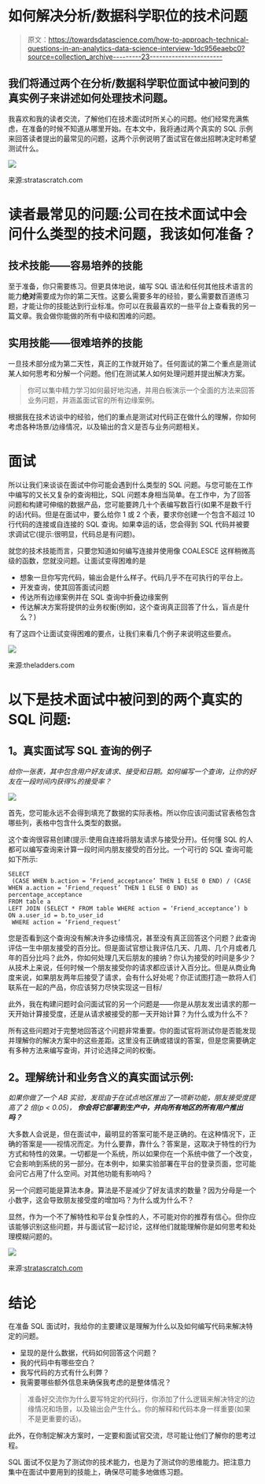 # 如何解决分析/数据科学职位的技术问题

> 原文：<https://towardsdatascience.com/how-to-approach-technical-questions-in-an-analytics-data-science-interview-1dc956eaebc0?source=collection_archive---------23----------------------->

## 我们将通过两个在分析/数据科学职位面试中被问到的真实例子来讲述如何处理技术问题。

我喜欢和我的读者交流，了解他们在技术面试时所关心的问题。他们经常充满焦虑，在准备的时候不知道从哪里开始。在本文中，我将通过两个真实的 SQL 示例来回答读者提出的最常见的问题，这两个示例说明了面试官在做出招聘决定时希望测试什么。

![](img/6e8d8fa87cd639389535167cde8c4bf8.png)

来源:stratascratch.com

# **读者最常见的问题:公司在技术面试中会问什么类型的技术问题，我该如何准备？**

## 技术技能——容易培养的技能

至于准备，你只需要练习。但更具体地说，编写 SQL 语法和任何其他技术语言的能力**绝对**需要成为你的第二天性。这要么需要多年的经验，要么需要数百道练习题，才能让你的技能达到行业标准。你可以在我最喜欢的一些平台上查看我的另一篇文章。我会做你能做的所有中级和困难的问题。

## 实用技能——很难培养的技能

一旦技术部分成为第二天性，真正的工作就开始了。任何面试的第二个重点是测试某人如何思考和分解一个问题。他们在测试某人如何处理问题并提出解决方案。

> 你可以集中精力学习如何最好地沟通，并用白板演示一个全面的方法来回答业务问题，并涵盖面试官的所有边缘案例。

根据我在技术访谈中的经验，他们的重点是测试对代码正在做什么的理解，你如何考虑各种场景/边缘情况，以及输出的含义是否与业务问题相关。

# 面试

所以让我们来谈谈在面试中你可能会遇到什么类型的 SQL 问题。与您可能在工作中编写的又长又复杂的查询相比，SQL 问题本身相当简单。在工作中，为了回答问题和构建可伸缩的数据产品，您可能要跨几十个表编写数百行(如果不是数千行的话)代码。但是在面试中，要么给你 1 或 2 个表，要求你创建一个包含不超过 10 行代码的连接或自连接的 SQL 查询。如果幸运的话，您会得到 SQL 代码并被要求调试它(提示:很明显，代码总是有问题)。

就您的技术技能而言，只要您知道如何编写连接并使用像 COALESCE 这样稍微高级的函数，您就没问题。让面试变得困难的是

*   想象一旦你写完代码，输出会是什么样子。代码几乎不在可执行的平台上。
*   开发查询，使其回答面试问题
*   传达所有边缘案例并在 SQL 查询中折叠边缘案例
*   传达解决方案将提供的业务权衡(例如，这个查询真正回答了什么，盲点是什么？)

有了这四个让面试变得困难的要点，让我们来看几个例子来说明这些要点。

![](img/551f4e5837987bf4592464d05e6de17f.png)

来源:theladders.com

# **以下是技术面试中被问到的两个真实的 SQL 问题:**

## **1。真实面试写 SQL 查询的例子**

*给你一张表，其中包含用户好友请求、接受和日期。如何编写一个查询，让你的好友在一段时间内获得%的接受率？*

![](img/abba15c93760c774e1509daf9b9508ef.png)

首先，您可能永远不会得到填充了数据的实际表格。所以你应该问面试官表格包含哪些列，表格中包含什么类型的数据。

这个查询很容易创建(提示:使用自连接将朋友请求与接受分开)。任何懂 SQL 的人都可以编写查询来计算一段时间内朋友接受的百分比。一个可行的 SQL 查询可能如下所示:

```
SELECT
 (CASE WHEN b.action = ‘Friend_acceptance’ THEN 1 ELSE 0 END) / (CASE  WHEN a.action = ‘Friend_request’ THEN 1 ELSE 0 END) as percentage_acceptance
FROM table a
LEFT JOIN (SELECT * FROM table WHERE action = ‘Friend_acceptance’) b ON a.user_id = b.to_user_id
 WHERE action = ‘Friend_request’
```

您是否看到这个查询没有解决许多边缘情况，甚至没有真正回答这个问题？此查询评估一生中朋友接受的百分比。但是面试官想让我评估几天、几周、几个月或者几年的百分比吗？此外，你如何处理几天后朋友的接纳？你认为接受的时间是多少？从技术上来说，任何时候一个朋友接受你的请求都应该计入百分比。但是从商业角度来说，如果朋友两年后接受了请求，会有什么好处呢？你正试图打造一款将人们联系在一起的产品，你应该努力尽快实现这一目标/

此外，我在构建问题时会问面试官的另一个问题是——你是从朋友发出请求的那一天开始计算接受度，还是从请求被接受的那一天开始计算？为什么或为什么不？

所有这些问题对于完整地回答这个问题非常重要。你的面试官将测试你是否能发现并理解你的解决方案中的这些差距。这里没有正确或错误的答案，但是您需要确定有多种方法来编写查询，并讨论选择之间的权衡。

## **2。理解统计和业务含义的真实面试示例:**

*如果你做了一个 AB 实验，发现由于在试点地区推出了一项新功能，朋友接受度提高了 2 倍(p < 0.05)，* ***你会将它部署到生产中，并向所有地区的所有用户推出吗？***

大多数人会说是，但在面试中，最明显的答案可能不是正确的。在这种情况下，正确的答案是——视情况而定。为什么要靠，靠什么？答案是，这取决于特性的行为方式和特性的效果。一切都是一个系统，所以如果你在一个系统中做了一个改变，它会影响到系统的另一部分。在本例中，如果实验部署在平台的登录页面，您可能会问它占用了什么空间。对其他功能有影响吗？

另一个问题可能是算法本身。算法是不是减少了好友请求的数量？因为分母是一个小数字，这会导致朋友接受度的增加吗？为什么或为什么不？

显然，作为一个不了解特性和平台复杂性的人，不可能对你的推荐有信心。但你应该能够识别这些问题，并与面试官一起讨论，这样他们就能理解你是如何思考和处理模糊问题的。

![](img/fac0fe22227708146ec93daecd12b4a6.png)

来源:[stratascratch.com](http://www.stratascratch.com)

# 结论

在准备 SQL 面试时，我给你的主要建议是理解为什么以及如何编写代码来解决特定的问题。

*   呈现的是什么数据，代码如何回答这个问题？
*   我的代码中有哪些空白？
*   我写代码的方式有什么利弊？
*   我需要哪些额外信息来确保我考虑的是整体情况？

> 准备好交流你为什么要写特定的代码行，你添加了什么逻辑来解决特定的边缘情况和场景，以及输出会产生什么。你的解释和代码本身一样重要(如果不是更重要的话)。

此外，在你制定解决方案时，一定要和面试官交流，尽可能让他们了解你的思考过程。

SQL 面试不仅是为了测试你的技术能力，也是为了测试你的思维能力。把注意力集中在面试中要用到的技能上，确保尽可能多地做练习题。